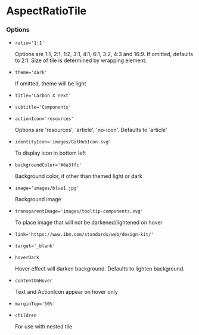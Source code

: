 # AspectRatioTile

### Options

* `ratio='1:1'` 

  Options are 1:1, 2:1, 1:2, 3:1, 4:1, 6:1, 3:2, 4:3 and 16:9. If omitted, defaults to 2:1. 
  Size of tile is determined by wrapping element.

* `theme='dark'`

  If omitted, theme will be light

* `title='Carbon X next'`

* `subtitle='Components'`
              
* `actionIcon='resources'`

  Options are 'resources', 'article', 'no-icon'. Defaults to 'article'

* `identityIcon='images/GitHubIcon.svg'`

  To display icon in bottom left

* `backgroundColor='#8a3ffc'`

  Background color, if other than themed light or dark

* `image='images/blue1.jpg'`

  Background image

* `transparentImage='images/tooltip-components.svg'`

  To place image that will not be darkened/lightened on hover

* `link='https://www.ibm.com/standards/web/design-kit/'`

* `target='_blank'`

* `hoverDark`

  Hover effect will darken background. Defaults to lighten background.

* `contentOnHover`

  Text and ActionIcon appear on hover only

* `marginTop='50%'`

* `children`

  For use with nested tile